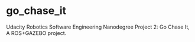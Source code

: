 # go_chase_it
Udacity Robotics Software Engineering Nanodegree Project 2: Go Chase It, A ROS+GAZEBO project.

